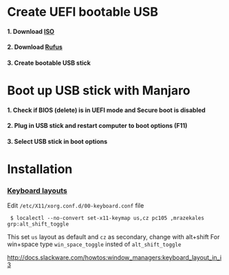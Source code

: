 # Create UEFI bootable USB
#### 1. Download [ISO](https://manjaro.org/community-editions/)
#### 2. Download [Rufus](https://rufus.akeo.ie/)
#### 3. Create bootable USB stick

# Boot up USB stick with Manjaro
#### 1. Check if BIOS (delete) is in UEFI mode and Secure boot is disabled
#### 2. Plug in USB stick and restart computer to boot options (F11)
#### 3. Select USB stick in boot options

# Installation





### [Keyboard layouts](https://wiki.manjaro.org/index.php?title=Openbox:_Switch_languages_using_the_keyboard_and_xxkb)
Edit `/etc/X11/xorg.conf.d/00-keyboard.conf` file
```
 $ localectl --no-convert set-x11-keymap us,cz pc105 ,mrazekales grp:alt_shift_toggle
```
  This set `us` layout as default and `cz` as secondary, change with alt+shift
  For win+space type `win_space_toggle` insted of `alt_shift_toggle`


http://docs.slackware.com/howtos:window_managers:keyboard_layout_in_i3
